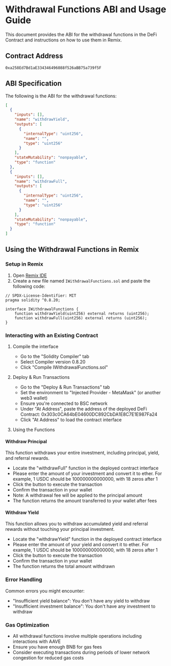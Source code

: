 # Withdrawal Functions ABI and Usage Guide

This document provides the ABI for the withdrawal functions in the DeFi Contract and instructions on how to use them in Remix.

## Contract Address
```
0xa258Ed7Bd1aE334346496088f526aBB75a739f5F
```

## ABI Specification

The following is the ABI for the withdrawal functions:

```json
[
  {
    "inputs": [],
    "name": "withdrawYield",
    "outputs": [
      {
        "internalType": "uint256",
        "name": "",
        "type": "uint256"
      }
    ],
    "stateMutability": "nonpayable",
    "type": "function"
  },
  {
    "inputs": [],
    "name": "withdrawFull",
    "outputs": [
      {
        "internalType": "uint256",
        "name": "",
        "type": "uint256"
      }
    ],
    "stateMutability": "nonpayable",
    "type": "function"
  }
]
```

## Using the Withdrawal Functions in Remix

### Setup in Remix

1. Open [Remix IDE](https://remix.ethereum.org/)
2. Create a new file named `IWithdrawalFunctions.sol` and paste the following code:

```solidity
// SPDX-License-Identifier: MIT
pragma solidity ^0.8.20;

interface IWithdrawalFunctions {
    function withdrawYield(uint256) external returns (uint256);
    function withdrawFull(uint256) external returns (uint256);
}
```

### Interacting with an Existing Contract

1. Compile the interface
   - Go to the "Solidity Compiler" tab
   - Select Compiler version 0.8.20
   - Click "Compile IWithdrawalFunctions.sol"

2. Deploy & Run Transactions
   - Go to the "Deploy & Run Transactions" tab
   - Set the environment to "Injected Provider - MetaMask" (or another web3 wallet)
   - Ensure you're connected to BSC network
   - Under "At Address", paste the address of the deployed DeFi Contract: 0x303c0CA64bE04600DC892CbDA1E8C7E1E987Fa24
   - Click "At Address" to load the contract interface

3. Using the Functions

#### Withdraw Principal 

This function withdraws your entire investment, including principal, yield, and referral rewards.

- Locate the "withdrawFull" function in the deployed contract interface
- Please enter the amount of your investment and convert it to ether. For example, 1 USDC should be 100000000000000, with 18 zeros after 1
- Click the button to execute the transaction
- Confirm the transaction in your wallet
- Note: A withdrawal fee will be applied to the principal amount
- The function returns the amount transferred to your wallet after fees

#### Withdraw Yield

This function allows you to withdraw accumulated yield and referral rewards without touching your principal investment.

- Locate the "withdrawYield" function in the deployed contract interface
- Please enter the amount of your yield and convert it to ether. For example, 1 USDC should be 100000000000000, with 18 zeros after 1
- Click the button to execute the transaction
- Confirm the transaction in your wallet
- The function returns the total amount withdrawn

### Error Handling

Common errors you might encounter:

- "Insufficient yield balance": You don't have any yield to withdraw
- "Insufficient investment balance": You don't have any investment to withdraw

### Gas Optimization

- All withdrawal functions involve multiple operations including interactions with AAVE
- Ensure you have enough BNB for gas fees
- Consider executing transactions during periods of lower network congestion for reduced gas costs 
